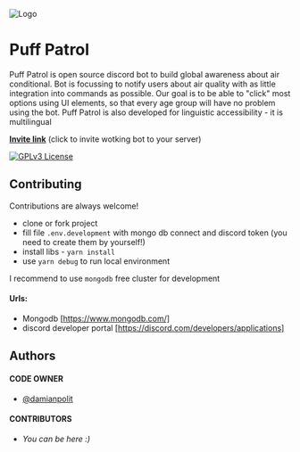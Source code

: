 ![Logo](https://cdn.discordapp.com/avatars/1173036844645109871/7876c5f7fba040784d7eb6714cfe382a.png?size=2048)

# Puff Patrol

Puff Patrol is open source discord bot to build global awareness about air conditional. Bot is focussing to notify users about air quality with as little integration into commands as possible. Our goal is to be able to "click" most options using UI elements, so that every age group will have no problem using the bot. Puff Patrol is also developed for linguistic accessibility - it is multilingual

[**Invite link**](https://discord.com/api/oauth2/authorize?client_id=1173036844645109871&permissions=689342532672&scope=bot%20applications.commands) (click to invite wotking bot to your server)

[![GPLv3 License](https://img.shields.io/badge/License-GPL%20v3-yellow.svg)](https://opensource.org/licenses/)

## Contributing

Contributions are always welcome!

- clone or fork project
- fill file `.env.development` with mongo db connect and discord token (you need to create them by yourself!)
- install libs - `yarn install`
- use `yarn debug` to run local environment

I recommend to use `mongodb` free cluster for development

#### Urls:

- Mongodb [https://www.mongodb.com/]
- discord developer portal [https://discord.com/developers/applications]

## Authors

#### **CODE OWNER**

- [@damianpolit](https://www.github.com/damianpolit)

#### **CONTRIBUTORS**

- _You can be here :)_
